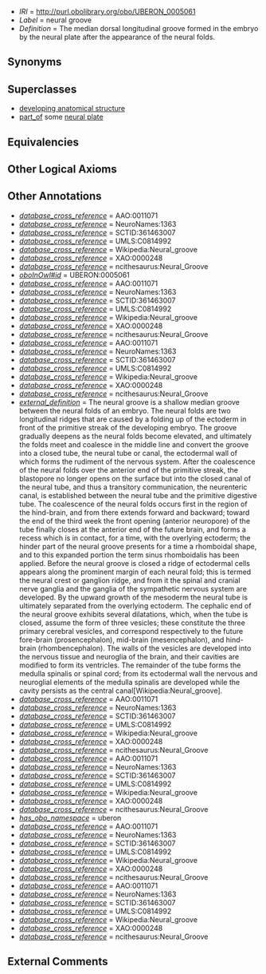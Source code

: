  * *IRI* = http://purl.obolibrary.org/obo/UBERON_0005061
 * *Label* = neural groove
 * *Definition* = The median dorsal longitudinal groove formed in the embryo by the neural plate after the appearance of the neural folds.

## Synonyms


## Superclasses

 * [developing anatomical structure](../../UBERON/23/UBERON_0005423.md)
 * [part_of](../../BFO/50/BFO_0000050.md) some [neural plate](../../UBERON/75/UBERON_0003075.md)

## Equivalencies


## Other Logical Axioms


## Other Annotations

 * *[database_cross_reference](../../ef/oboInOwl#hasDbXref.md)* = AAO:0011071
 * *[database_cross_reference](../../ef/oboInOwl#hasDbXref.md)* = NeuroNames:1363
 * *[database_cross_reference](../../ef/oboInOwl#hasDbXref.md)* = SCTID:361463007
 * *[database_cross_reference](../../ef/oboInOwl#hasDbXref.md)* = UMLS:C0814992
 * *[database_cross_reference](../../ef/oboInOwl#hasDbXref.md)* = Wikipedia:Neural_groove
 * *[database_cross_reference](../../ef/oboInOwl#hasDbXref.md)* = XAO:0000248
 * *[database_cross_reference](../../ef/oboInOwl#hasDbXref.md)* = ncithesaurus:Neural_Groove
 * *[oboInOwl#id](../../id/oboInOwl#id.md)* = UBERON:0005061
 * *[database_cross_reference](../../ef/oboInOwl#hasDbXref.md)* = AAO:0011071
 * *[database_cross_reference](../../ef/oboInOwl#hasDbXref.md)* = NeuroNames:1363
 * *[database_cross_reference](../../ef/oboInOwl#hasDbXref.md)* = SCTID:361463007
 * *[database_cross_reference](../../ef/oboInOwl#hasDbXref.md)* = UMLS:C0814992
 * *[database_cross_reference](../../ef/oboInOwl#hasDbXref.md)* = Wikipedia:Neural_groove
 * *[database_cross_reference](../../ef/oboInOwl#hasDbXref.md)* = XAO:0000248
 * *[database_cross_reference](../../ef/oboInOwl#hasDbXref.md)* = ncithesaurus:Neural_Groove
 * *[database_cross_reference](../../ef/oboInOwl#hasDbXref.md)* = AAO:0011071
 * *[database_cross_reference](../../ef/oboInOwl#hasDbXref.md)* = NeuroNames:1363
 * *[database_cross_reference](../../ef/oboInOwl#hasDbXref.md)* = SCTID:361463007
 * *[database_cross_reference](../../ef/oboInOwl#hasDbXref.md)* = UMLS:C0814992
 * *[database_cross_reference](../../ef/oboInOwl#hasDbXref.md)* = Wikipedia:Neural_groove
 * *[database_cross_reference](../../ef/oboInOwl#hasDbXref.md)* = XAO:0000248
 * *[database_cross_reference](../../ef/oboInOwl#hasDbXref.md)* = ncithesaurus:Neural_Groove
 * *[external_definition](../../UBPROP/01/UBPROP_0000001.md)* = The neural groove is a shallow median groove between the neural folds of an embryo. The neural folds are two longitudinal ridges that are caused by a folding up of the ectoderm in front of the primitive streak of the developing embryo. The groove gradually deepens as the neural folds become elevated, and ultimately the folds meet and coalesce in the middle line and convert the groove into a closed tube, the neural tube or canal, the ectodermal wall of which forms the rudiment of the nervous system. After the coalescence of the neural folds over the anterior end of the primitive streak, the blastopore no longer opens on the surface but into the closed canal of the neural tube, and thus a transitory communication, the neurenteric canal, is established between the neural tube and the primitive digestive tube. The coalescence of the neural folds occurs first in the region of the hind-brain, and from there extends forward and backward; toward the end of the third week the front opening (anterior neuropore) of the tube finally closes at the anterior end of the future brain, and forms a recess which is in contact, for a time, with the overlying ectoderm; the hinder part of the neural groove presents for a time a rhomboidal shape, and to this expanded portion the term sinus rhomboidalis has been applied. Before the neural groove is closed a ridge of ectodermal cells appears along the prominent margin of each neural fold; this is termed the neural crest or ganglion ridge, and from it the spinal and cranial nerve ganglia and the ganglia of the sympathetic nervous system are developed. By the upward growth of the mesoderm the neural tube is ultimately separated from the overlying ectoderm. The cephalic end of the neural groove exhibits several dilatations, which, when the tube is closed, assume the form of three vesicles; these constitute the three primary cerebral vesicles, and correspond respectively to the future fore-brain (prosencephalon), mid-brain (mesencephalon), and hind-brain (rhombencephalon). The walls of the vesicles are developed into the nervous tissue and neuroglia of the brain, and their cavities are modified to form its ventricles. The remainder of the tube forms the medulla spinalis or spinal cord; from its ectodermal wall the nervous and neuroglial elements of the medulla spinalis are developed while the cavity persists as the central canal[Wikipedia:Neural_groove].
 * *[database_cross_reference](../../ef/oboInOwl#hasDbXref.md)* = AAO:0011071
 * *[database_cross_reference](../../ef/oboInOwl#hasDbXref.md)* = NeuroNames:1363
 * *[database_cross_reference](../../ef/oboInOwl#hasDbXref.md)* = SCTID:361463007
 * *[database_cross_reference](../../ef/oboInOwl#hasDbXref.md)* = UMLS:C0814992
 * *[database_cross_reference](../../ef/oboInOwl#hasDbXref.md)* = Wikipedia:Neural_groove
 * *[database_cross_reference](../../ef/oboInOwl#hasDbXref.md)* = XAO:0000248
 * *[database_cross_reference](../../ef/oboInOwl#hasDbXref.md)* = ncithesaurus:Neural_Groove
 * *[database_cross_reference](../../ef/oboInOwl#hasDbXref.md)* = AAO:0011071
 * *[database_cross_reference](../../ef/oboInOwl#hasDbXref.md)* = NeuroNames:1363
 * *[database_cross_reference](../../ef/oboInOwl#hasDbXref.md)* = SCTID:361463007
 * *[database_cross_reference](../../ef/oboInOwl#hasDbXref.md)* = UMLS:C0814992
 * *[database_cross_reference](../../ef/oboInOwl#hasDbXref.md)* = Wikipedia:Neural_groove
 * *[database_cross_reference](../../ef/oboInOwl#hasDbXref.md)* = XAO:0000248
 * *[database_cross_reference](../../ef/oboInOwl#hasDbXref.md)* = ncithesaurus:Neural_Groove
 * *[has_obo_namespace](../../ce/oboInOwl#hasOBONamespace.md)* = uberon
 * *[database_cross_reference](../../ef/oboInOwl#hasDbXref.md)* = AAO:0011071
 * *[database_cross_reference](../../ef/oboInOwl#hasDbXref.md)* = NeuroNames:1363
 * *[database_cross_reference](../../ef/oboInOwl#hasDbXref.md)* = SCTID:361463007
 * *[database_cross_reference](../../ef/oboInOwl#hasDbXref.md)* = UMLS:C0814992
 * *[database_cross_reference](../../ef/oboInOwl#hasDbXref.md)* = Wikipedia:Neural_groove
 * *[database_cross_reference](../../ef/oboInOwl#hasDbXref.md)* = XAO:0000248
 * *[database_cross_reference](../../ef/oboInOwl#hasDbXref.md)* = ncithesaurus:Neural_Groove
 * *[database_cross_reference](../../ef/oboInOwl#hasDbXref.md)* = AAO:0011071
 * *[database_cross_reference](../../ef/oboInOwl#hasDbXref.md)* = NeuroNames:1363
 * *[database_cross_reference](../../ef/oboInOwl#hasDbXref.md)* = SCTID:361463007
 * *[database_cross_reference](../../ef/oboInOwl#hasDbXref.md)* = UMLS:C0814992
 * *[database_cross_reference](../../ef/oboInOwl#hasDbXref.md)* = Wikipedia:Neural_groove
 * *[database_cross_reference](../../ef/oboInOwl#hasDbXref.md)* = XAO:0000248
 * *[database_cross_reference](../../ef/oboInOwl#hasDbXref.md)* = ncithesaurus:Neural_Groove

## External Comments

